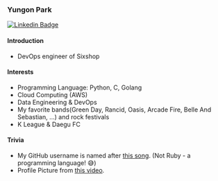 ### Yungon Park

[![Linkedin Badge](https://img.shields.io/badge/-LinkedIn-blue?style=flat-square&logo=Linkedin&logoColor=white&link=https://www.linkedin.com/in/rubysoho07/)](https://www.linkedin.com/in/rubysoho07/)

#### Introduction

* DevOps engineer of Sixshop

#### Interests

* Programming Language: Python, C, Golang
* Cloud Computing (AWS) 
* Data Engineering & DevOps
* My favorite bands(Green Day, Rancid, Oasis, Arcade Fire, Belle And Sebastian, ...) and rock festivals
* K League & Daegu FC

#### Trivia

* My GitHub username is named after [this song](https://youtu.be/0P9QMkm9Eew). (Not Ruby - a programming language! 😅)
* Profile Picture from [this video](https://youtu.be/uY9SDCMpuhs?t=485).
